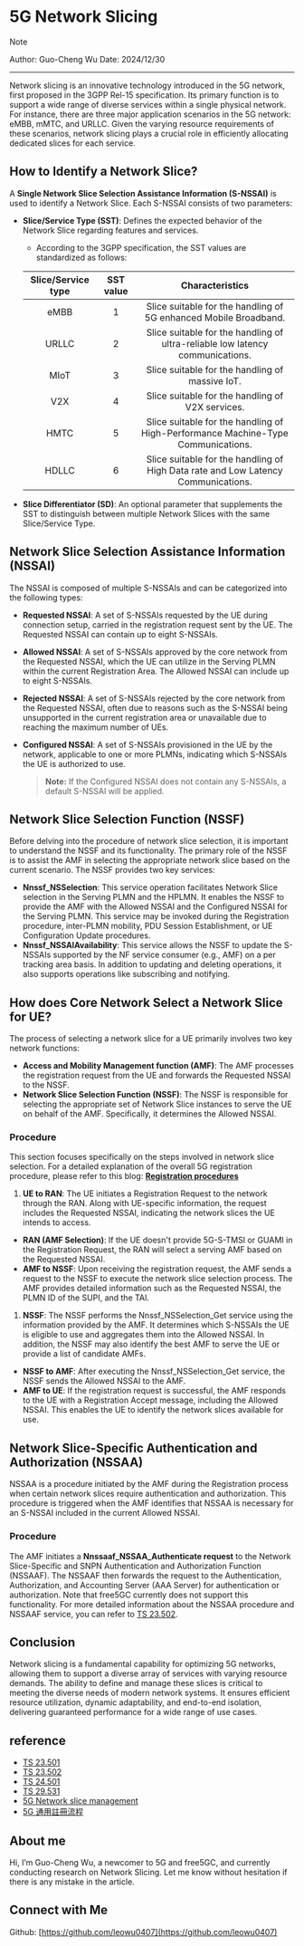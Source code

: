 # 5G Network Slicing
>[!NOTE]
> Author: Guo-Cheng Wu
> Date: 2024/12/30
---

Network slicing is an innovative technology introduced in the 5G network, first proposed in the 3GPP Rel-15 specification. Its primary function is to support a wide range of diverse services within a single physical network. For instance, there are three major application scenarios in the 5G network: eMBB, mMTC, and URLLC. Given the varying resource requirements of these scenarios, network slicing plays a crucial role in efficiently allocating dedicated slices for each service.

## How to Identify a Network Slice?
A **Single Network Slice Selection Assistance Information (S-NSSAI)** is used to identify a Network Slice. Each S-NSSAI consists of two parameters:

- **Slice/Service Type (SST)**: Defines the expected behavior of the Network Slice regarding features and services.

    - According to the 3GPP specification, the SST values are standardized as follows:

     | Slice/Service type | SST value | Characteristics |
     | :--: | :--: |:--:|
     | eMBB | 1 | Slice suitable for the handling of 5G enhanced Mobile Broadband. |
     | URLLC | 2 | Slice suitable for the handling of ultra-reliable low latency communications. |
     | MIoT | 3 | Slice suitable for the handling of massive IoT. |
     | V2X | 4 | Slice suitable for the handling of V2X services. |
     | HMTC | 5 | Slice suitable for the handling of High-Performance Machine-Type Communications. |
     | HDLLC | 6 | Slice suitable for the handling of High Data rate and Low Latency Communications. |
      
- **Slice Differentiator (SD)**: An optional parameter that supplements the SST to distinguish between multiple Network Slices with the same Slice/Service Type.

## Network Slice Selection Assistance Information (NSSAI)
The NSSAI is composed of multiple S-NSSAIs and can be categorized into the following types:

- **Requested NSSAI**: A set of S-NSSAIs requested by the UE during connection setup, carried in the registration request sent by the UE. The Requested NSSAI can contain up to eight S-NSSAIs.
- **Allowed NSSAI**: A set of S-NSSAIs approved by the core network from the Requested NSSAI, which the UE can utilize in the Serving PLMN within the current Registration Area. The Allowed NSSAI can include up to eight S-NSSAIs.
- **Rejected NSSAI**: A set of S-NSSAIs rejected by the core network from the Requested NSSAI, often due to reasons such as the S-NSSAI being unsupported in the current registration area or unavailable due to reaching the maximum number of UEs.
- **Configured NSSAI**: A set of S-NSSAIs provisioned in the UE by the network, applicable to one or more PLMNs, indicating which S-NSSAIs the UE is authorized to use.

    >**Note:** If the Configured NSSAI does not contain any S-NSSAIs, a default S-NSSAI will be applied.

## Network Slice Selection Function (NSSF)
Before delving into the procedure of network slice selection, it is important to understand the NSSF and its functionality. The primary role of the NSSF is to assist the AMF in selecting the appropriate network slice based on the current scenario. The NSSF provides two key services:

- **Nnssf_NSSelection**: This service operation facilitates Network Slice selection in the Serving PLMN and the HPLMN. It enables the NSSF to provide the AMF with the Allowed NSSAI and the Configured NSSAI for the Serving PLMN. This service may be invoked during the Registration procedure, inter-PLMN mobility, PDU Session Establishment, or UE Configuration Update procedures.
- **Nnssf_NSSAIAvailability**: This service allows the NSSF to update the S-NSSAIs supported by the NF service consumer (e.g., AMF) on a per tracking area basis. In addition to updating and deleting operations, it also supports operations like subscribing and notifying. 

## How does Core Network Select a Network Slice for UE?
The process of selecting a network slice for a UE primarily involves two key network functions:

- **Access and Mobility Management function (AMF)**: The AMF processes the registration request from the UE and forwards the Requested NSSAI to the NSSF.
- **Network Slice Selection Function (NSSF)**: The NSSF is responsible for selecting the appropriate set of Network Slice instances to serve the UE on behalf of the AMF. Specifically, it determines the Allowed NSSAI.
### Procedure
This section focuses specifically on the steps involved in network slice selection. For a detailed explanation of the overall 5G registration procedure, please refer to this blog: [**Registration procedures**](https://free5gc.org/blog/20240119/20240119/)

1. **UE to RAN**: The UE initiates a Registration Request to the network through the RAN. Along with UE-specific information, the request includes the Requested NSSAI, indicating the network slices the UE intends to access.
* **RAN (AMF Selection)**: If the UE doesn't provide 5G-S-TMSI or GUAMI in the Registration Request, the RAN will select a serving AMF based on the Requested NSSAI.
* **AMF to NSSF**: Upon receiving the registration request, the AMF sends a request to the NSSF to execute the network slice selection process. The AMF provides detailed information such as the Requested NSSAI, the PLMN ID of the SUPI, and the TAI.
1. **NSSF**: The NSSF performs the Nnssf_NSSelection_Get service using the information provided by the AMF. It determines which S-NSSAIs the UE is eligible to use and aggregates them into the Allowed NSSAI. In addition, the NSSF may also identify the best AMF to serve the UE or provide a list of candidate AMFs.
* **NSSF to AMF**: After executing the Nnssf_NSSelection_Get service, the NSSF sends the Allowed NSSAI to the AMF.
* **AMF to UE**: If the registration request is successful, the AMF responds to the UE with a Registration Accept message, including the Allowed NSSAI. This enables the UE to identify the network slices available for use.
    
## Network Slice-Specific Authentication and Authorization (NSSAA)
NSSAA is a procedure initiated by the AMF during the Registration process when certain network slices require authentication and authorization. This procedure is triggered when the AMF identifies that NSSAA is necessary for an S-NSSAI included in the current Allowed NSSAI.

### Procedure
The AMF initiates a **Nnssaaf_NSSAA_Authenticate request** to the Network Slice-Specific and SNPN Authentication and Authorization Function (NSSAAF). The NSSAAF then forwards the request to the Authentication, Authorization, and Accounting Server (AAA Server) for authentication or authorization. Note that free5GC currently does not support this functionality. For more detailed information about the NSSAA procedure and NSSAAF service, you can refer to [TS 23.502](https://www.etsi.org/deliver/etsi_ts/123500_123599/123502/17.13.00_60/ts_123502v171300p.pdf).

## Conclusion
Network slicing is a fundamental capability for optimizing 5G networks, allowing them to support a diverse array of services with varying resource demands. The ability to define and manage these slices is critical to meeting the diverse needs of modern network systems. It ensures efficient resource utilization, dynamic adaptability, and end-to-end isolation, delivering guaranteed performance for a wide range of use cases.

## reference
* [TS 23.501](https://www.etsi.org/deliver/etsi_ts/123500_123599/123501/17.14.00_60/ts_123501v171400p.pdf) 
* [TS 23.502](https://www.etsi.org/deliver/etsi_ts/123500_123599/123502/17.13.00_60/ts_123502v171300p.pdf)
* [TS 24.501](https://www.etsi.org/deliver/etsi_ts/124500_124599/124501/17.11.01_60/ts_124501v171101p.pdf)
* [TS 29.531](https://www.etsi.org/deliver/etsi_ts/129500_129599/129531/17.11.00_60/ts_129531v171100p.pdf)
* [5G Network slice management](https://www.3gpp.org/technologies/slice-management)
* [5G 通用註冊流程](https://ithelp.ithome.com.tw/articles/10297735)

## About me
Hi, I’m Guo-Cheng Wu, a newcomer to 5G and free5GC, and currently conducting research on Network Slicing. Let me know without hesitation if there is any mistake in the article.

## Connect with Me
Github: [https://github.com/leowu0407](https://github.com/leowu0407)
